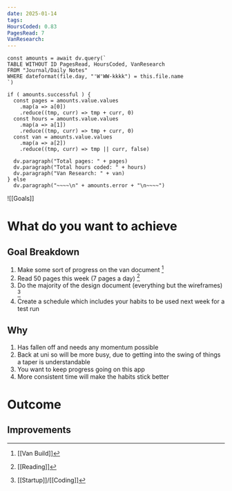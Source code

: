 ```yaml
---
date: 2025-01-14
tags: 
HoursCoded: 0.83
PagesRead: 7
VanResearch:
---
```

```dataviewjs
const amounts = await dv.query(`
TABLE WITHOUT ID PagesRead, HoursCoded, VanResearch
FROM "Journal/Daily Notes"
WHERE dateformat(file.day, "'W'WW-kkkk") = this.file.name
`)

if ( amounts.successful ) {
  const pages = amounts.value.values
    .map(a => a[0])
    .reduce((tmp, curr) => tmp + curr, 0)
  const hours = amounts.value.values
    .map(a => a[1])
    .reduce((tmp, curr) => tmp + curr, 0)
  const van = amounts.value.values
    .map(a => a[2])
    .reduce((tmp, curr) => tmp || curr, false)

  dv.paragraph("Total pages: " + pages)
  dv.paragraph("Total hours coded: " + hours)
  dv.paragraph("Van Research: " + van)
} else
  dv.paragraph("~~~~\n" + amounts.error + "\n~~~~")

```

![[Goals]]
# What do you want to achieve
## Goal Breakdown
1. Make some sort of progress on the van document [^1]
2. Read 50 pages this week (7 pages a day) [^2]
3. Do the majority of the design document (everything but the wireframes) [^3]
4. Create a schedule which includes your habits to be used next week for a test run
## Why
1. Has fallen off and needs any momentum possible
2. Back at uni so will be more busy, due to getting into the swing of things a taper is understandable
3. You want to keep progress going on this app
4. More consistent time will make the habits stick better
# Outcome
## Improvements

[^1]: [[Van Build]]
[^2]: [[Reading]]
[^3]: [[Startup]]/[[Coding]]